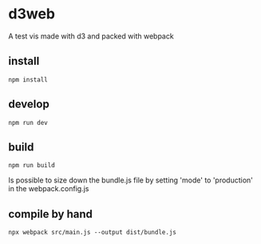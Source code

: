 # d3web
A test vis made with d3 and packed with webpack


## install
``npm install``

## develop
``npm run dev``

## build
``npm run build``

Is possible to size down the bundle.js file by setting 'mode' to 'production' in the webpack.config.js

## compile by hand
``npx webpack src/main.js --output dist/bundle.js``
